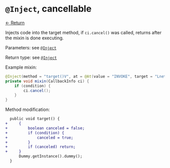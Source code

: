 # `@Inject`, cancellable

[<- Return](README.md)

Injects code into the target method, if `ci.cancel()` was called, returns after the mixin is done executing.

Parameters: see [`@Inject`](inject.md)

Return type: see [`@Inject`](inject.md)

Example mixin:
```java
@Inject(method = "target()V", at = @At(value = "INVOKE", target = "Lnet/example/Dummy;dummy()V"), cancellable = true)
private void mixin(CallbackInfo ci) {
    if (condition) {
        ci.cancel();
    }
}
```

Method modification:

```patch
  public void target() {
+     {
+         boolean canceled = false;
+         if (condition) {
+             canceled = true;
+         }
+         if (canceled) return;
+     }
      Dummy.getInstance().dummy();
  }
```